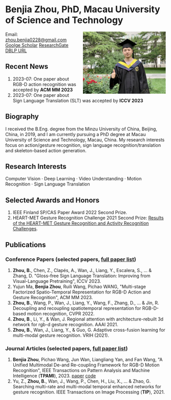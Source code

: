 # Benjia Zhou, PhD, Macau University of Science and Technology
<img style="float: right; padding-left:15px; width:260px" src="./images/生活照.jpg" >

Email: zhou.benjia0228@gmail.com   [Goolge Scholar](https://scholar.google.com/citations?user=yAEKSn0AAAAJ&hl=zh-CN&oi=ao) [ResearchGate](https://www.researchgate.net/profile/Benjia-Zhou) [DBLP URL](https://dblp.org/pid/263/7275)

## Recent News

1. 2023-07: One paper about RGB-D action recognition was accepted by **ACM MM 2023**
2. 2023-07: One paper about Sign Language Translation (SLT) was accepted by **ICCV 2023**

## Biography
I received the B.Eng. degree from the Minzu University of China, Beijing, China, in 2019, and I am currently pursuing a PhD degree at Macau University of Science and Technology, Macau, China.
My research interests focus on action/gesture recognition, sign language recognition/translation and skeleton-based action generation.

## Research Interests
Computer Vision · Deep Learning · Video Understanding · Motion Recognition · Sign Language Translation

## Selected Awards and Honors
1. IEEE Finland SP/CAS Paper Award 2022 Second Prize.
2. HEART-MET Gesture Recognition Challenge 2021 Second Prize: [Results of the HEART-MET Gesture Recognition and Activity Recognition Challenges](https://metricsproject.eu/news/heart-met-challenges-results-1/).

## Publications

### Conference Papers (selected papers, [full paper list](https://scholar.google.com/citations?user=yAEKSn0AAAAJ&hl=zh-CN&oi=ao))

1. **Zhou, B.**, Chen, Z., Clapés, A., Wan, J., Liang, Y., Escalera, S., ... & Zhang, D. "Gloss-free Sign Language Translation: Improving from Visual-Language Pretraining", ICCV 2023.
2. Yujun Ma, **Benjia Zhou**, Ruili Wang, Pichao WANG, "Multi-stage Factorized Spatio-Temporal Representation for RGB-D Action and Gesture Recognition", ACM MM 2023.
3. **Zhou, B.**, Wang, P., Wan, J., Liang, Y., Wang, F., Zhang, D., ... & Jin, R. Decoupling and recoupling spatiotemporal representation for RGB-D-based motion recognition, CVPR 2022.
4. **Zhou, B**., Li, Y., & Wan, J. Regional attention with architecture-rebuilt 3d network for rgb-d gesture recognition. AAAI 2021.
5. **Zhou, B.**, Wan, J., Liang, Y., & Guo, G. Adaptive cross-fusion learning for multi-modal gesture recognition. VRIH (2021).

### Journal Articles (selected papers, [full paper list](https://scholar.google.com/citations?user=yAEKSn0AAAAJ&hl=zh-CN&oi=ao))
1. **Benjia Zhou**, Pichao Wang, Jun Wan, Liangliang Yan, and Fan Wang, "A Unified Multimodal De-and Re-coupling Framework for RGB-D Motion Recognition", IEEE Transactions on Pattern Analysis and Machine Intelligence (**TPAMI**), 2023. [paper](https://arxiv.org/pdf/2211.09146.pdf) [code](https://github.com/zhoubenjia/MotionRGBD-PAMI)
2. Yu, Z., **Zhou, B.**, Wan, J., Wang, P., Chen, H., Liu, X., ... & Zhao, G. Searching multi-rate and multi-modal temporal enhanced networks for gesture recognition. IEEE Transactions on Image Processing (**TIP**), 2021.
